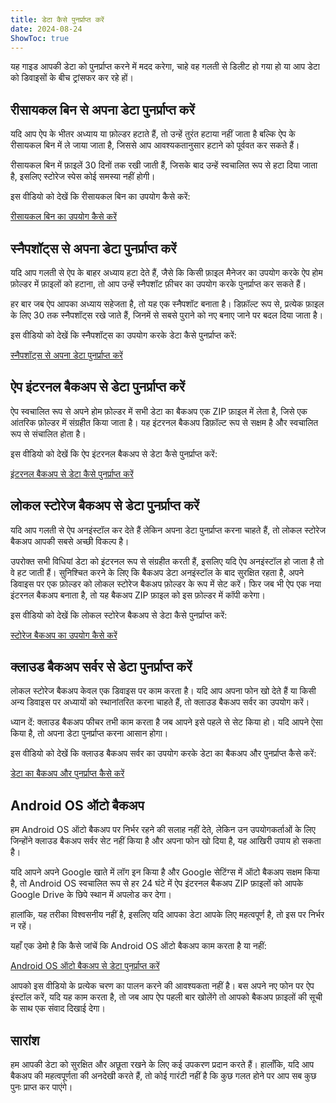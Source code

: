 ```yaml
---
title: डेटा कैसे पुनर्प्राप्त करें  
date: 2024-08-24  
ShowToc: true
---
```


यह गाइड आपकी डेटा को पुनर्प्राप्त करने में मदद करेगा, चाहे वह गलती से डिलीट हो गया हो या आप डेटा को डिवाइसों के बीच ट्रांसफर कर रहे हों।

## रीसायकल बिन से अपना डेटा पुनर्प्राप्त करें

यदि आप ऐप के भीतर अध्याय या फ़ोल्डर हटाते हैं, तो उन्हें तुरंत हटाया नहीं जाता है बल्कि ऐप के रीसायकल बिन में ले जाया जाता है, जिससे आप आवश्यकतानुसार हटाने को पूर्ववत कर सकते हैं।

रीसायकल बिन में फ़ाइलें 30 दिनों तक रखी जाती हैं, जिसके बाद उन्हें स्वचालित रूप से हटा दिया जाता है, इसलिए स्टोरेज स्पेस कोई समस्या नहीं होगी।

इस वीडियो को देखें कि रीसायकल बिन का उपयोग कैसे करें:  

[रीसायकल बिन का उपयोग कैसे करें](https://youtube.com/shorts/WUrHmY4-T30?feature=share)

## स्नैपशॉट्स से अपना डेटा पुनर्प्राप्त करें

यदि आप गलती से ऐप के बाहर अध्याय हटा देते हैं, जैसे कि किसी फ़ाइल मैनेजर का उपयोग करके ऐप होम फ़ोल्डर में फ़ाइलों को हटाना, तो आप उन्हें स्नैपशॉट फ़ीचर का उपयोग करके पुनर्प्राप्त कर सकते हैं।

हर बार जब ऐप आपका अध्याय सहेजता है, तो यह एक स्नैपशॉट बनाता है। डिफ़ॉल्ट रूप से, प्रत्येक फ़ाइल के लिए 30 तक स्नैपशॉट्स रखे जाते हैं, जिनमें से सबसे पुराने को नए बनाए जाने पर बदल दिया जाता है।

इस वीडियो को देखें कि स्नैपशॉट्स का उपयोग करके डेटा कैसे पुनर्प्राप्त करें:  

[स्नैपशॉट्स से अपना डेटा पुनर्प्राप्त करें](https://youtu.be/QRlzmj-Vp88)

## ऐप इंटरनल बैकअप से डेटा पुनर्प्राप्त करें

ऐप स्वचालित रूप से अपने होम फ़ोल्डर में सभी डेटा का बैकअप एक ZIP फ़ाइल में लेता है, जिसे एक आंतरिक फ़ोल्डर में संग्रहीत किया जाता है। यह इंटरनल बैकअप डिफ़ॉल्ट रूप से सक्षम है और स्वचालित रूप से संचालित होता है।

इस वीडियो को देखें कि ऐप इंटरनल बैकअप से डेटा कैसे पुनर्प्राप्त करें:  

[इंटरनल बैकअप से डेटा कैसे पुनर्प्राप्त करें](https://youtube.com/shorts/GAOLcbpsCHQ?feature=share)

## लोकल स्टोरेज बैकअप से डेटा पुनर्प्राप्त करें

यदि आप गलती से ऐप अनइंस्टॉल कर देते हैं लेकिन अपना डेटा पुनर्प्राप्त करना चाहते हैं, तो लोकल स्टोरेज बैकअप आपकी सबसे अच्छी विकल्प है।

उपरोक्त सभी विधियां डेटा को इंटरनल रूप से संग्रहीत करती हैं, इसलिए यदि ऐप अनइंस्टॉल हो जाता है तो वे हट जाती हैं। सुनिश्चित करने के लिए कि बैकअप डेटा अनइंस्टॉल के बाद सुरक्षित रहता है, अपने डिवाइस पर एक फ़ोल्डर को लोकल स्टोरेज बैकअप फ़ोल्डर के रूप में सेट करें। फिर जब भी ऐप एक नया इंटरनल बैकअप बनाता है, तो यह बैकअप ZIP फ़ाइल को इस फ़ोल्डर में कॉपी करेगा।

इस वीडियो को देखें कि लोकल स्टोरेज बैकअप से डेटा कैसे पुनर्प्राप्त करें:  

[स्टोरेज बैकअप का उपयोग कैसे करें](https://youtu.be/Y-M5V3OKWM8)

## क्लाउड बैकअप सर्वर से डेटा पुनर्प्राप्त करें

लोकल स्टोरेज बैकअप केवल एक डिवाइस पर काम करता है। यदि आप अपना फोन खो देते हैं या किसी अन्य डिवाइस पर अध्यायों को स्थानांतरित करना चाहते हैं, तो क्लाउड बैकअप सर्वर का उपयोग करें।

ध्यान दें: क्लाउड बैकअप फीचर तभी काम करता है जब आपने इसे पहले से सेट किया हो। यदि आपने ऐसा किया है, तो अपना डेटा पुनर्प्राप्त करना आसान होगा।

इस वीडियो को देखें कि क्लाउड बैकअप सर्वर का उपयोग करके डेटा का बैकअप और पुनर्प्राप्त कैसे करें:  

[डेटा का बैकअप और पुनर्प्राप्त कैसे करें](https://youtube.com/shorts/F2UTxySivO4)

## Android OS ऑटो बैकअप

हम Android OS ऑटो बैकअप पर निर्भर रहने की सलाह नहीं देते, लेकिन उन उपयोगकर्ताओं के लिए जिन्होंने क्लाउड बैकअप सर्वर सेट नहीं किया है और अपना फोन खो दिया है, यह आखिरी उपाय हो सकता है।

यदि आपने अपने Google खाते में लॉग इन किया है और Google सेटिंग्स में ऑटो बैकअप सक्षम किया है, तो Android OS स्वचालित रूप से हर 24 घंटे में ऐप इंटरनल बैकअप ZIP फ़ाइलों को आपके Google Drive के छिपे स्थान में अपलोड कर देगा।

हालांकि, यह तरीका विश्वसनीय नहीं है, इसलिए यदि आपका डेटा आपके लिए महत्वपूर्ण है, तो इस पर निर्भर न रहें।

यहाँ एक डेमो है कि कैसे जांचें कि Android OS ऑटो बैकअप काम करता है या नहीं:  

[Android OS ऑटो बैकअप से डेटा पुनर्प्राप्त करें](https://youtu.be/PMrsCCpMebk)

आपको इस वीडियो के प्रत्येक चरण का पालन करने की आवश्यकता नहीं है। बस अपने नए फोन पर ऐप इंस्टॉल करें, यदि यह काम करता है, तो जब आप ऐप पहली बार खोलेंगे तो आपको बैकअप फ़ाइलों की सूची के साथ एक संवाद दिखाई देगा।

## सारांश

हम आपकी डेटा को सुरक्षित और अछूता रखने के लिए कई उपकरण प्रदान करते हैं। हालाँकि, यदि आप बैकअप की महत्वपूर्णता की अनदेखी करते हैं, तो कोई गारंटी नहीं है कि कुछ गलत होने पर आप सब कुछ पुनः प्राप्त कर पाएंगे।
